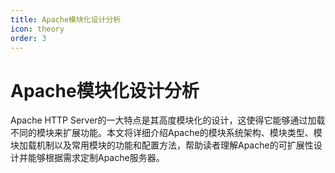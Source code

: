 ```yaml
---
title: Apache模块化设计分析
icon: theory
order: 3
---
```


# Apache模块化设计分析

Apache HTTP Server的一大特点是其高度模块化的设计，这使得它能够通过加载不同的模块来扩展功能。本文将详细介绍Apache的模块系统架构、模块类型、模块加载机制以及常用模块的功能和配置方法，帮助读者理解Apache的可扩展性设计并能够根据需求定制Apache服务器。
